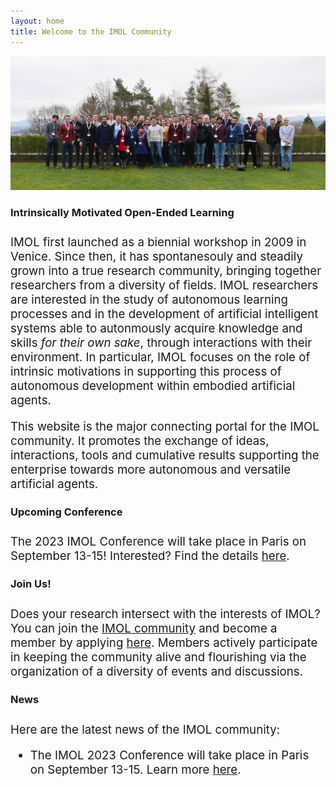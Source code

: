 ```yaml
---
layout: home
title: Welcome to the IMOL Community
---
```


 <img src="/assets/img/imol2022.jpg" alt="Group picture of IMOL 2022 in Tubingen">


<h3 style='margin-bottom: 20pt;'>Intrinsically Motivated Open-Ended Learning</h3>

<div class='description' style='font-size: 14pt;'>
IMOL first launched as a biennial workshop in 2009 in Venice. Since then, it has spontanesouly and steadily grown into a true research community, bringing together researchers 
from a diversity of fields. IMOL researchers are interested in the study of autonomous learning processes and in the development of artificial intelligent systems able to 
autonmously acquire knowledge and skills <i>for their own sake</i>, through interactions with their environment. 
In particular, IMOL focuses on the role of intrinsic motivations in supporting this process of autonomous development within embodied artificial agents. 

This website is the major connecting portal for the IMOL community. It promotes the exchange of ideas, interactions, tools and cumulative results supporting the 
enterprise towards more autonomous and versatile artificial agents.
</div>



<h3 style='margin-bottom: 20pt;'>Upcoming Conference</h3>

<div class='description' style='font-size: 14pt;'>
The 2023 IMOL Conference will take place in Paris on September 13-15! Interested? Find the details <a href="/conference">here</a>. </div>




<h3 style='margin-bottom: 20pt;'>Join Us!</h3>

<div class='description' style='font-size: 14pt;'>
Does your research intersect with the interests of IMOL? You can join the <a href="/community">IMOL community</a> and become a member by applying <a 
href="/participate">here</a>. Members actively participate in keeping the community alive and flourishing via the organization of a diversity of events and discussions.
</div>




<h3 style='margin-bottom: 20pt;'>News</h3>

<div class='description' style='font-size: 14pt;margin-bottom: 10pt'>
Here are the latest news of the IMOL community:
</div>
<div class='description' style='font-size: 14pt;'>
<ul>
<li> The IMOL 2023 Conference will take place in Paris on September 13-15. Learn more <a href="/conference">here</a>.</li>
</ul>
</div>